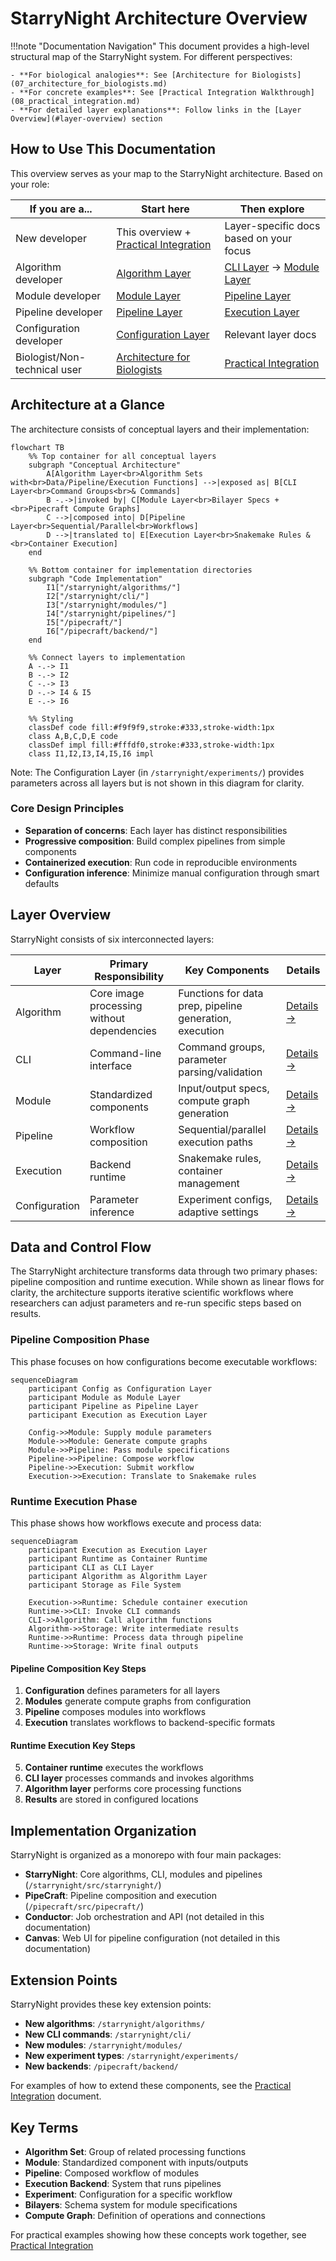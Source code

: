 # StarryNight Architecture Overview

!!!note "Documentation Navigation"
    This document provides a high-level structural map of the StarryNight system. For different perspectives:

    - **For biological analogies**: See [Architecture for Biologists](07_architecture_for_biologists.md)
    - **For concrete examples**: See [Practical Integration Walkthrough](08_practical_integration.md)
    - **For detailed layer explanations**: Follow links in the [Layer Overview](#layer-overview) section

## How to Use This Documentation

This overview serves as your map to the StarryNight architecture. Based on your role:

| If you are a... | Start here | Then explore |
|-----------------|------------|--------------|
| New developer | This overview + [Practical Integration](08_practical_integration.md) | Layer-specific docs based on your focus |
| Algorithm developer | [Algorithm Layer](01_algorithm_layer.md) | [CLI Layer](02_cli_layer.md) → [Module Layer](03_module_layer.md) |
| Module developer | [Module Layer](03_module_layer.md) | [Pipeline Layer](04_pipeline_layer.md) |
| Pipeline developer | [Pipeline Layer](04_pipeline_layer.md) | [Execution Layer](05_execution_layer.md) |
| Configuration developer | [Configuration Layer](06_configuration_layer.md) | Relevant layer docs |
| Biologist/Non-technical user | [Architecture for Biologists](07_architecture_for_biologists.md) | [Practical Integration](08_practical_integration.md) |

## Architecture at a Glance

The architecture consists of conceptual layers and their implementation:

```mermaid
flowchart TB
    %% Top container for all conceptual layers
    subgraph "Conceptual Architecture"
        A[Algorithm Layer<br>Algorithm Sets with<br>Data/Pipeline/Execution Functions] -->|exposed as| B[CLI Layer<br>Command Groups<br>& Commands]
        B -.->|invoked by| C[Module Layer<br>Bilayer Specs + <br>Pipecraft Compute Graphs]
        C -->|composed into| D[Pipeline Layer<br>Sequential/Parallel<br>Workflows]
        D -->|translated to| E[Execution Layer<br>Snakemake Rules & <br>Container Execution]
    end

    %% Bottom container for implementation directories
    subgraph "Code Implementation"
        I1["/starrynight/algorithms/"]
        I2["/starrynight/cli/"]
        I3["/starrynight/modules/"]
        I4["/starrynight/pipelines/"]
        I5["/pipecraft/"]
        I6["/pipecraft/backend/"]
    end

    %% Connect layers to implementation
    A -.-> I1
    B -.-> I2
    C -.-> I3
    D -.-> I4 & I5
    E -.-> I6

    %% Styling
    classDef code fill:#f9f9f9,stroke:#333,stroke-width:1px
    class A,B,C,D,E code
    classDef impl fill:#fffdf0,stroke:#333,stroke-width:1px
    class I1,I2,I3,I4,I5,I6 impl
```

Note: The Configuration Layer (in `/starrynight/experiments/`) provides parameters across all layers but is not shown in this diagram for clarity.

### Core Design Principles

- **Separation of concerns**: Each layer has distinct responsibilities
- **Progressive composition**: Build complex pipelines from simple components
- **Containerized execution**: Run code in reproducible environments
- **Configuration inference**: Minimize manual configuration through smart defaults

## Layer Overview

StarryNight consists of six interconnected layers:

| Layer | Primary Responsibility | Key Components | Details |
|-------|------------------------|----------------|---------|
| Algorithm | Core image processing without dependencies | Functions for data prep, pipeline generation, execution | [Details →](01_algorithm_layer.md) |
| CLI | Command-line interface | Command groups, parameter parsing/validation | [Details →](02_cli_layer.md) |
| Module | Standardized components | Input/output specs, compute graph generation | [Details →](03_module_layer.md) |
| Pipeline | Workflow composition | Sequential/parallel execution paths | [Details →](04_pipeline_layer.md) |
| Execution | Backend runtime | Snakemake rules, container management | [Details →](05_execution_layer.md) |
| Configuration | Parameter inference | Experiment configs, adaptive settings | [Details →](06_configuration_layer.md) |

## Data and Control Flow

The StarryNight architecture transforms data through two primary phases: pipeline composition and runtime execution. While shown as linear flows for clarity, the architecture supports iterative scientific workflows where researchers can adjust parameters and re-run specific steps based on results.

### Pipeline Composition Phase

This phase focuses on how configurations become executable workflows:

```mermaid
sequenceDiagram
    participant Config as Configuration Layer
    participant Module as Module Layer
    participant Pipeline as Pipeline Layer
    participant Execution as Execution Layer

    Config->>Module: Supply module parameters
    Module->>Module: Generate compute graphs
    Module->>Pipeline: Pass module specifications
    Pipeline->>Pipeline: Compose workflow
    Pipeline->>Execution: Submit workflow
    Execution->>Execution: Translate to Snakemake rules
```

### Runtime Execution Phase

This phase shows how workflows execute and process data:

```mermaid
sequenceDiagram
    participant Execution as Execution Layer
    participant Runtime as Container Runtime
    participant CLI as CLI Layer
    participant Algorithm as Algorithm Layer
    participant Storage as File System

    Execution->>Runtime: Schedule container execution
    Runtime->>CLI: Invoke CLI commands
    CLI->>Algorithm: Call algorithm functions
    Algorithm->>Storage: Write intermediate results
    Runtime->>Runtime: Process data through pipeline
    Runtime->>Storage: Write final outputs
```

#### Pipeline Composition Key Steps
1. **Configuration** defines parameters for all layers
2. **Modules** generate compute graphs from configuration
3. **Pipeline** composes modules into workflows
4. **Execution** translates workflows to backend-specific formats

#### Runtime Execution Key Steps
5. **Container runtime** executes the workflows
6. **CLI layer** processes commands and invokes algorithms
7. **Algorithm layer** performs core processing functions
8. **Results** are stored in configured locations

## Implementation Organization

StarryNight is organized as a monorepo with four main packages:

- **StarryNight**: Core algorithms, CLI, modules and pipelines (`/starrynight/src/starrynight/`)
- **PipeCraft**: Pipeline composition and execution (`/pipecraft/src/pipecraft/`)
- **Conductor**: Job orchestration and API (not detailed in this documentation)
- **Canvas**: Web UI for pipeline configuration (not detailed in this documentation)

## Extension Points

StarryNight provides these key extension points:

- **New algorithms**: `/starrynight/algorithms/`
- **New CLI commands**: `/starrynight/cli/`
- **New modules**: `/starrynight/modules/`
- **New experiment types**: `/starrynight/experiments/`
- **New backends**: `/pipecraft/backend/`

For examples of how to extend these components, see the [Practical Integration](08_practical_integration.md) document.

## Key Terms

- **Algorithm Set**: Group of related processing functions
- **Module**: Standardized component with inputs/outputs
- **Pipeline**: Composed workflow of modules
- **Execution Backend**: System that runs pipelines
- **Experiment**: Configuration for a specific workflow
- **Bilayers**: Schema system for module specifications
- **Compute Graph**: Definition of operations and connections

For practical examples showing how these concepts work together, see [Practical Integration](08_practical_integration.md)
